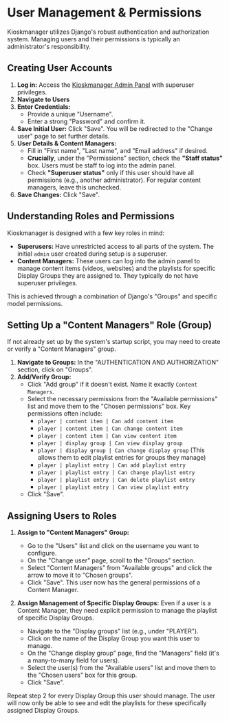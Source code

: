 # User Management & Permissions

Kioskmanager utilizes Django's robust authentication and authorization system. Managing users and their permissions is typically an administrator's responsibility.

## Creating User Accounts

1.  **Log in:** Access the [Kioskmanager Admin Panel](../getting-started.md) with superuser privileges.
2.  **Navigate to Users** 
3.  **Enter Credentials:**
    * Provide a unique "Username".
    * Enter a strong "Password" and confirm it.
4.  **Save Initial User:** Click "Save". You will be redirected to the "Change user" page to set further details.
5.  **User Details & Content Managers:**
    * Fill in "First name", "Last name", and "Email address" if desired.
    * **Crucially**, under the "Permissions" section, check the **"Staff status"** box. Users must be staff to log into the admin panel.
    * Check **"Superuser status"** only if this user should have all permissions (e.g., another administrator). For regular content managers, leave this unchecked.
6.  **Save Changes:** Click "Save".

## Understanding Roles and Permissions

Kioskmanager is designed with a few key roles in mind:

* **Superusers:** Have unrestricted access to all parts of the system. The initial `admin` user created during setup is a superuser.
* **Content Managers:** These users can log into the admin panel to manage content items (videos, websites) and the playlists for specific Display Groups they are assigned to. They typically do not have superuser privileges.

This is achieved through a combination of Django's "Groups" and specific model permissions.

## Setting Up a "Content Managers" Role (Group)

If not already set up by the system's startup script, you may need to create or verify a "Content Managers" group.

1.  **Navigate to Groups:** In the "AUTHENTICATION AND AUTHORIZATION" section, click on "Groups".
2.  **Add/Verify Group:**
    * Click "Add group" if it doesn't exist. Name it exactly `Content Managers`.
    * Select the necessary permissions from the "Available permissions" list and move them to the "Chosen permissions" box. Key permissions often include:
        * `player | content item | Can add content item`
        * `player | content item | Can change content item`
        * `player | content item | Can view content item`
        * `player | display group | Can view display group`
        * `player | display group | Can change display group` (This allows them to edit playlist entries for groups they manage)
        * `player | playlist entry | Can add playlist entry`
        * `player | playlist entry | Can change playlist entry`
        * `player | playlist entry | Can delete playlist entry`
        * `player | playlist entry | Can view playlist entry`
    * Click "Save".

## Assigning Users to Roles

1.  **Assign to "Content Managers" Group:**
    * Go to the "Users" list and click on the username you want to configure.
    * On the "Change user" page, scroll to the "Groups" section.
    * Select "Content Managers" from "Available groups" and click the arrow to move it to "Chosen groups".
    * Click "Save". This user now has the general permissions of a Content Manager.

2.  **Assign Management of Specific Display Groups:**
    Even if a user is a Content Manager, they need explicit permission to manage the playlist of specific Display Groups.
    * Navigate to the "Display groups" list (e.g., under "PLAYER").
    * Click on the name of the Display Group you want this user to manage.
    * On the "Change display group" page, find the "Managers" field (it's a many-to-many field for users).
    * Select the user(s) from the "Available users" list and move them to the "Chosen users" box for this group.
    * Click "Save".

Repeat step 2 for every Display Group this user should manage. The user will now only be able to see and edit the playlists for these specifically assigned Display Groups.